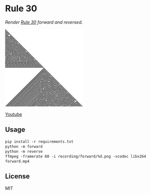 Rule 30
=======

*Render [Rule 30](https://en.wikipedia.org/wiki/Rule_30) forward and reversed.*

<img src="screen.png" width="50%" height="50%" alt="Rule 30 in reverse">

[Youtube](https://www.youtube.com/watch?v=xIGPsfhxSeI)

## Usage

    pip install -r requirements.txt
    python -m forward
    python -m reverse
    ffmpeg -framerate 60 -i recording/forward/%d.png -vcodec libx264 forward.mp4


## License

MIT
